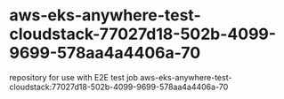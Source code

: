 # aws-eks-anywhere-test-cloudstack-77027d18-502b-4099-9699-578aa4a4406a-70
repository for use with E2E test job aws-eks-anywhere-test-cloudstack:77027d18-502b-4099-9699-578aa4a4406a-70
